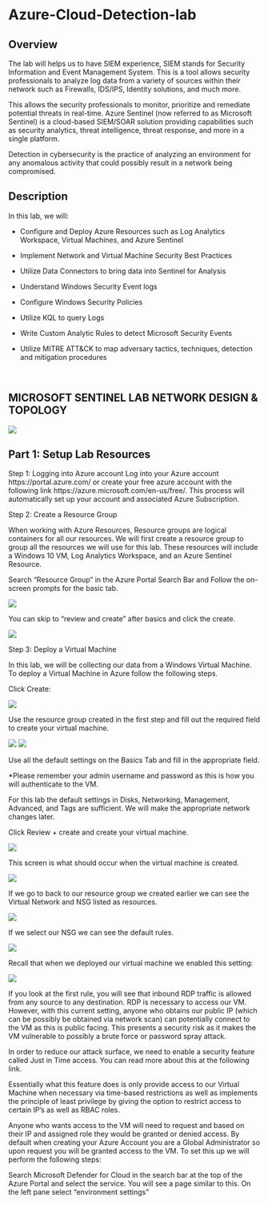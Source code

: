 # Azure-Cloud-Detection-lab

<h2> Overview </h2>
The lab will helps us to have SIEM experience, SIEM stands for Security Information and Event Management System. This is a tool allows security professionals to analyze log data from a variety of sources within their network such as Firewalls, IDS/IPS, Identity solutions, and much more.

This allows the security professionals to monitor, prioritize and remediate potential threats in real-time. Azure Sentinel (now referred to as Microsoft Sentinel) is a cloud-based SIEM/SOAR solution providing capabilities such as security analytics, threat intelligence, threat response, and more in a single platform.

Detection in cybersecurity is the practice of analyzing an environment for any anomalous activity that could possibly result in a network being compromised.
<br />
<h2>Description</h2>
In this lab, we will:

- Configure and Deploy Azure Resources such as Log Analytics Workspace, Virtual Machines, and Azure Sentinel

- Implement Network and Virtual Machine Security Best Practices

- Utilize Data Connectors to bring data into Sentinel for Analysis

- Understand Windows Security Event logs

- Configure Windows Security Policies

- Utilize KQL to query Logs

- Write Custom Analytic Rules to detect Microsoft Security Events

- Utilize MITRE ATT&CK to map adversary tactics, techniques, detection and mitigation procedures

<br />
<h2> MICROSOFT SENTINEL LAB NETWORK DESIGN & TOPOLOGY  </h2>
<img src="https://static.wixstatic.com/media/1f97f7_b70c18318efd4e83ae32410cf1b69fd6~mv2.png/v1/fill/w_740,h_774,al_c,q_90/1f97f7_b70c18318efd4e83ae32410cf1b69fd6~mv2.webp"/>
<br />
<h2> Part 1: Setup Lab Resources </h2>
 Step 1: Logging into Azure account
 Log into your Azure account https://portal.azure.com/ or create your free azure account with the following link https://azure.microsoft.com/en-us/free/. This process will automatically set up your account and associated Azure Subscription.
<br />

Step 2: Create a Resource Group </h2>

When working with Azure Resources, Resource groups are logical containers for all our resources. We will first create a resource group to group all the resources we will use for this lab. These resources will include a Windows 10 VM, Log Analytics Workspace, and an Azure Sentinel Resource.

Search “Resource Group” in the Azure Portal Search Bar and Follow the on-screen prompts for the basic tab.

<img src="https://i.imgur.com/JiHHTrQ.png"/>

You can skip to “review and create” after basics and click the create.

<img src="https://i.imgur.com/35UAEMy.png"/>

Step 3: Deploy a Virtual Machine </h2>

In this lab, we will be collecting our data from a Windows Virtual Machine. To deploy a Virtual Machine in Azure follow the following steps.

Click Create:

<img src="https://i.imgur.com/cJervIZ.png"/>

Use the resource group created in the first step and fill out the required field to create your virtual machine.


<img src="https://i.imgur.com/gD6wTX8.png"/>
<img src="https://i.imgur.com/eIs3dP5.png"/>

Use all the default settings on the Basics Tab and fill in the appropriate field.

*Please remember your admin username and password as this is how you will authenticate to the VM.

For this lab the default settings in Disks, Networking, Management, Advanced, and Tags are sufficient. We will make the appropriate network changes later.

Click Review + create and create your virtual machine.

<img src="https://i.imgur.com/9xY6JuY.png"/>

This screen is what should occur when the virtual machine is created.

<img src="https://i.imgur.com/WZoZlWS.png"/>

If we go to back to our resource group we created earlier we can see the Virtual Network and NSG listed as resources.

<img src="https://i.imgur.com/DowltKa.png"/>

If we select our NSG we can see the default rules.

<img src="https://i.imgur.com/9oCVnOc.png"/>


Recall that when we deployed our virtual machine we enabled this setting:

<img src="https://static.wixstatic.com/media/0f83c5_1d450380b70247ef9f2758028e778585~mv2.png/v1/fill/w_740,h_297,al_c,lg_1,q_90/0f83c5_1d450380b70247ef9f2758028e778585~mv2.webp"/>


If you look at the first rule, you will see that inbound RDP traffic is allowed from any source to any destination. RDP is necessary to access our VM. However, with this current setting, anyone who obtains our public IP (which can be possibly be obtained via network scan) can potentially connect to the VM as this is public facing. This presents a security risk as it makes the VM vulnerable to possibly a brute force or password spray attack.

In order to reduce our attack surface, we need to enable a security feature called Just in Time access. You can read more about this at the following link.

Essentially what this feature does is only provide access to our Virtual Machine when necessary via time-based restrictions as well as implements the principle of least privilege by giving the option to restrict access to certain IP’s as well as RBAC roles.

Anyone who wants access to the VM will need to request and based on their IP and assigned role they would be granted or denied access. By default when creating your Azure Account you are a Global Administrator so upon request you will be granted access to the VM. To set this up we will perform the following steps:

Search Microsoft Defender for Cloud in the search bar at the top of the Azure Portal and select the service. You will see a page similar to this. On the left pane select “environment settings”



 <br />
